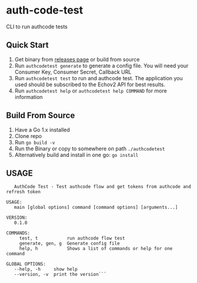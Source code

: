 # auth-code-test
CLI to run authcode tests

## Quick Start
1. Get binary from [releases page](https://github.com/byu-oit/auth-code-test/releases) or build from source
2. Run `authcodetest generate` to generate a config file. You will need your Consumer Key, Consumer Secret, Callback URL
3. Run `authcodetest test` to run and authcode test. The application you used should be subscribed to the Echov2 API for best results.
4. Run `authcodetest help` or `authcodetest help COMMAND` for more information

## Build From Source
1. Have a Go 1.x installed
2. Clone repo
3. Run `go build -v`
4. Run the Binary or copy to somewhere on path `./authcodetest`
5. Alternatively build and install in one go: `go install`

## USAGE
```NAME:
   AuthCode Test - Test authcode flow and get tokens from authcode and refresh token

USAGE:
   main [global options] command [command options] [arguments...]

VERSION:
   0.1.0

COMMANDS:
     test, t           run authcode flow test
     generate, gen, g  Generate config file
     help, h           Shows a list of commands or help for one command

GLOBAL OPTIONS:
   --help, -h     show help
   --version, -v  print the version```